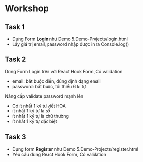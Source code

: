 # Workshop

## Task 1

- Dựng Form **Login** như Demo 5.Demo-Projects/login.html
- Lấy giá trị email, password nhập được in ra Console.log()

## Task 2

Dùng Form Login trên với React Hook Form, Có validation

- email: bắt buộc điền, đúng định dạng email
- password: bắt buộc, tối thiểu 6 kí tự

Nâng cấp validate password mạnh lên

- Có ít nhất 1 ký tự viết HOA
- ít nhất 1 ký tự là số
- ít nhất 1 ký tự là chữ thường
- ít nhất 1 ký tự đặc biệt


## Task 3

- Dựng form **Register** như Demo 5.Demo-Projects/register.html
- Yêu cầu dùng React Hook Form, Có validation